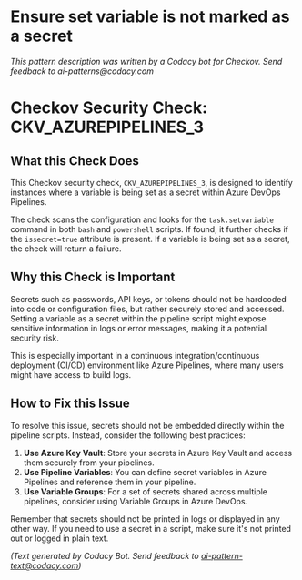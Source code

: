 # Ensure set variable is not marked as a secret

_This pattern description was written by a Codacy bot for Checkov. Send feedback to ai-patterns@codacy.com_

# Checkov Security Check: CKV_AZUREPIPELINES_3

## What this Check Does

This Checkov security check, `CKV_AZUREPIPELINES_3`, is designed to identify instances where a variable is being set as a secret within Azure DevOps Pipelines.

The check scans the configuration and looks for the `task.setvariable` command in both `bash` and `powershell` scripts. If found, it further checks if the `issecret=true` attribute is present. If a variable is being set as a secret, the check will return a failure.

## Why this Check is Important

Secrets such as passwords, API keys, or tokens should not be hardcoded into code or configuration files, but rather securely stored and accessed. Setting a variable as a secret within the pipeline script might expose sensitive information in logs or error messages, making it a potential security risk.

This is especially important in a continuous integration/continuous deployment (CI/CD) environment like Azure Pipelines, where many users might have access to build logs. 

## How to Fix this Issue

To resolve this issue, secrets should not be embedded directly within the pipeline scripts. Instead, consider the following best practices:

1. **Use Azure Key Vault**: Store your secrets in Azure Key Vault and access them securely from your pipelines.
2. **Use Pipeline Variables**: You can define secret variables in Azure Pipelines and reference them in your pipeline.
3. **Use Variable Groups**: For a set of secrets shared across multiple pipelines, consider using Variable Groups in Azure DevOps.

Remember that secrets should not be printed in logs or displayed in any other way. If you need to use a secret in a script, make sure it's not printed out or logged in plain text.

_(Text generated by Codacy Bot. Send feedback to ai-pattern-text@codacy.com)_
